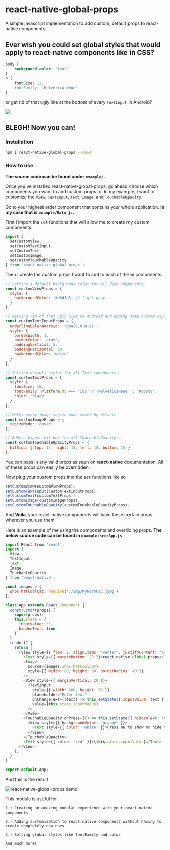 # react-native-global-props
A simple javascript implementation to add custom, default props to react-native components.

## Ever wish you could set global styles that would apply to react-native components like in CSS?
```css
body {
    background-color: 'teal'
}
p {
    fontSize: 12,
    fontFamily: 'Helvetica Neue'
}
```
or get rid of that ugly line at the bottom of every `TextInput` in Android?

![](https://cloud.githubusercontent.com/assets/21032419/20550016/7c1ce4b8-b16c-11e6-8b06-f4283e374d75.png)

## BLEGH! Now you can!

### Installation
```bash
npm i react-native-global-props --save
```
### How to use
__The source code can be found under `example/`.__

Once you've installed react-native-global-props, go ahead choose which components you want to add custom props to.
In my example, I want to customize the `View`, `TextInput`, `Text`, `Image`, and `TouchableOpacity`.

Go to your highest order component that contains your whole application. __In my case that is `example/Main.js`.__

First I import the `set` functions that will allow me to create my custom components.
```js
import {
  setCustomView,
  setCustomTextInput,
  setCustomText,
  setCustomImage,
  setCustomTouchableOpacity
} from 'react-native-global-props';
```
Then I create the custom props I want to add to each of these components.
```js
// Setting a default background color for all View components.
const customViewProps = {
  style: {
    backgroundColor: '#d3d3d3' // light gray
  }
};

// Getting rid of that ugly line on Android and adding some custom style to all TextInput components.
const customTextInputProps = {
  underlineColorAndroid: 'rgba(0,0,0,0)',
  style: {
    borderWidth: 1,
    borderColor: 'gray',
    paddingVertical: 5,
    paddingHorizontal: 10,
    backgroundColor: 'white'
  }
};

// Setting default styles for all Text components.
const customTextProps = {
  style: {
    fontSize: 16,
    fontFamily: Platform.OS === 'ios' ? 'HelveticaNeue' : 'Roboto',
    color: 'black'
  }
};

// Makes every image resize mode cover by default.
const customImageProps = {
  resizeMode: 'cover'
};

// Adds a bigger hit box for all TouchableOpacity's.
const customTouchableOpacityProps = {
  hitSlop: { top: 15, right: 15, left: 15, bottom: 15 }
};
```
You can pass in any valid props as seen on __react-native__ documentation. All of these props can easily be overridden.

Now plug your custom props into the `set` functions like so
```js
setCustomView(customViewProps);
setCustomTextInput(customTextInputProps);
setCustomText(customTextProps);
setCustomImage(customImageProps);
setCustomTouchableOpacity(customTouchableOpacityProps);
```
And __Voila__, your react-native components will have these certain props wherever you use them.

Here is an example of me using the components and overriding props. __The below source code can be found in `example/src/App.js`__
```js
import React from 'react';
import {
  View,
  TextInput,
  Text,
  Image,
  TouchableOpacity
} from 'react-native';

const images = {
  whosThatCoolCat: require('./img/MyNormPic.jpeg')
};

class App extends React.Component {
  constructor(props) {
    super(props);
    this.state = {
      inputValue: '',
      hiddenText: true
    }
  }
  render() {
    return (
      <View style={{ flex: 1, alignItems: 'center', justifyContent: 'center' }}>
        <Text style={{ marginBottom: 20 }}>react-native-global-props</Text>
        <Image
          source={images.whosThatCoolCat}
          style={{ width: 80, height: 80, borderRadius: 40 }}
        />
        <View style={{ marginVertical: 20 }}>
          <TextInput
            style={{ width: 200, height: 30 }}
            placeholder="Enter text"
            onChangeText={(text) => this.setState({ inputValue: text })}
            value={this.state.inputValue}
          />
        </View>
        <TouchableOpacity onPress={() => this.setState({ hiddenText: !this.state.hiddenText })}>
          <View style={{ backgroundColor: 'orange' }}>
            <Text style={{ color: 'white' }}>Press me to show or hide the input text</Text>
          </View>
        </TouchableOpacity>
        <Text style={{ color: 'red' }}>{this.state.inputValue}</Text>
      </View>
    );
  }
}

export default App;
```

And this is the result

![react-native-global-props demo](http://i.giphy.com/2cpQ18KG8L3fa.gif)

This module is useful for

    1.) Creating an amazing modular experience with your react-native components

    2.) Adding customization to react-native components without having to create completely new ones

    3.) Setting global styles like fontFamily and color

    And much more!
